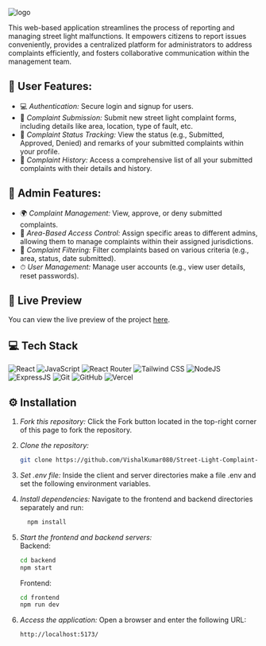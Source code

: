 ![logo](https://raw.githubusercontent.com/VishalKumar080/Street-Light-Complaint-System/main/frontend/public/assets/slcs_logo.png)


This web-based application streamlines the process of reporting and managing street light malfunctions. It empowers citizens to report issues conveniently, 
provides a centralized platform for administrators to address complaints efficiently, and fosters collaborative communication within the management team.

## 🔮 User Features:

-   💻 *Authentication:* Secure login and signup for users.
-   📁 *Complaint Submission:* Submit new street light complaint forms, including details like area, location, type of fault, etc.
-   💾 *Complaint Status Tracking:* View the status (e.g., Submitted, Approved, Denied) and remarks of your submitted complaints within your profile.
-   🚀 *Complaint History:* Access a comprehensive list of all your submitted complaints with their details and history.

## 👥 Admin Features:
-   🌍 *Complaint Management:* View, approve, or deny submitted complaints.
-   🌈 *Area-Based Access Control:* Assign specific areas to different admins, allowing them to manage complaints within their assigned jurisdictions.
-   🚀 *Complaint Filtering:* Filter complaints based on various criteria (e.g., area, status, date submitted).
-   ⏱ *User Management:* Manage user accounts (e.g., view user details, reset passwords).

## 🚀 Live Preview

You can view the live preview of the project [here](https://slcms.vercel.app/).

## 💻 Tech Stack

![React](https://img.shields.io/badge/React-20232A?style=for-the-badge&logo=react&logoColor=61DAFB)
![JavaScript](https://img.shields.io/badge/JavaScript-007ACC?style=for-the-badge&logo=javascript&logoColor=white)
![React Router](https://img.shields.io/badge/React_Router-CA4245?style=for-the-badge&logo=react-router&logoColor=white)
![Tailwind CSS](https://img.shields.io/badge/Tailwind_CSS-38B2AC?style=for-the-badge&logo=tailwind-css&logoColor=white)
![NodeJS](https://img.shields.io/badge/Node.js-43853D?style=for-the-badge&logo=node.js&logoColor=white)
![ExpressJS](https://img.shields.io/badge/Express.js-404D59?style=for-the-badge)
![Git](https://img.shields.io/badge/GIT-E44C30?style=for-the-badge&logo=git&logoColor=white)
![GitHub](https://img.shields.io/badge/GitHub-100000?style=for-the-badge&logo=github&logoColor=white)
![Vercel](https://img.shields.io/badge/Vercel-000000?style=for-the-badge&logo=vercel&logoColor=white)

## ⚙ Installation

1. *Fork this repository:* Click the Fork button located in the top-right corner of this page to fork the repository.
2. *Clone the repository:*
    ```bash
    git clone https://github.com/VishalKumar080/Street-Light-Complaint-System.git
    ```
    
3. *Set .env file:*
   Inside the client and server directories make a file .env and set the following environment variables.
    

4. *Install dependencies:*
   Navigate to the frontend and backend directories separately and run:
   ``` bash
     npm install
   ```
    
5. *Start the frontend and backend servers:*  
    Backend:
    ```bash
    cd backend
    npm start
    ```
   
   Frontend:
    ```bash
    cd frontend
    npm run dev
    ```
    
7. *Access the application:*
   Open a browser and enter the following URL:
    ```bash
    http://localhost:5173/
    ```
    
